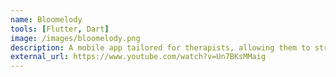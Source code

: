 ```yaml
---
name: Bloomelody
tools: [Flutter, Dart]
image: /images/bloomelody.png
description: A mobile app tailored for therapists, allowing them to streamline the process of creating musical lesson plans. Provides the ability to upload images and songs which can be customized to the needs of each student.
external_url: https://www.youtube.com/watch?v=Un7BKsMMaig
---
```

